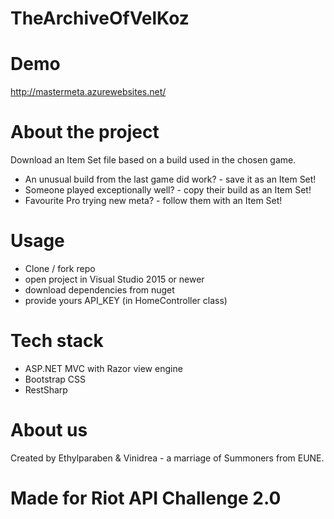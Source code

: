 # TheArchiveOfVelKoz

# Demo

http://mastermeta.azurewebsites.net/

# About the project

Download an Item Set file based on a build used in the chosen game.

- An unusual build from the last game did work? - save it as an Item Set!
- Someone played exceptionally well? - copy their build as an Item Set!
- Favourite Pro trying new meta? - follow them with an Item Set!

# Usage

- Clone / fork repo
- open project in Visual Studio 2015 or newer
- download dependencies from nuget
- provide yours API_KEY (in HomeController class)

# Tech stack

- ASP.NET MVC with Razor view engine
- Bootstrap CSS
- RestSharp

# About us

Created by Ethylparaben &amp; Vinidrea - a marriage of Summoners from EUNE.

# Made for Riot API Challenge 2.0
